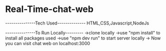 # Real-Time-chat-web

---------------Tech Used--------------
HTML,CSS,Javascript,NodeJs

---------------To Run Locally---------
->clone locally
->use "npm install" to install all packages used
->use "npm dev run" to start server locally
-> Now you can visit chat web on localhost:3000 

